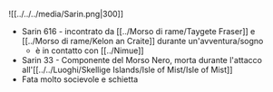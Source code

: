 ![[../../../media/Sarin.png|300]]
- Sarin 616 - incontrato da [[../Morso di rame/Taygete Fraser]]  e [[../Morso di rame/Kelon an Craite]] durante un'avventura/sogno
	- è in contatto con [[../Nimue]] 
- Sarin 33 - Componente del Morso Nero, morta durante l'attacco all'[[../../Luoghi/Skellige Islands/Isle of Mist/Isle of Mist]] 
- Fata molto socievole e schietta